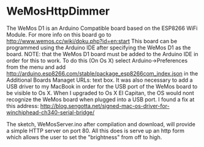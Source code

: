 # WeMosHttpDimmer
The WeMos D1 is an Arduino Compatible board based on the ESP8266 WiFi Module. For more info on this board go to 
http://www.wemos.cc/wiki/doku.php?id=en:start
This board can be programmed using the Arduino IDE after specifying the WeMos D1 as the board.
NOTE: that the WeMos D1 board must be added to the Arduino IDE in order for this to work.
To do this (On Os X) select Arduino->Preferences from the menu and add 
http://arduino.esp8266.com/stable/package_esp8266com_index.json in the Additional Boards Managet URLs: text box.
It was also necessary to add a USB driver to my MacBook in order for the USB port of the WeMos board to be visible to Os X.
When I upgraded to Os X El Capitan, the OS would nont recognize the WeMos board when plugged into a USB port.
I found a fix at this address: http://blog.sengotta.net/signed-mac-os-driver-for-winchiphead-ch340-serial-bridge/

The sketch, WeMosServer.ino after compilation and download, will provide a simple HTTP server on port 80.
All this does is serve up an http form which allows the user to set the "brightness" from off to high.
